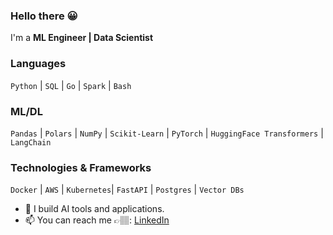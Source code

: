 ### Hello there 😀
I'm a **ML Engineer | Data Scientist**


### Languages
`Python` | `SQL` | `Go` | `Spark` | `Bash`

### ML/DL
`Pandas` | `Polars` | `NumPy` | `Scikit-Learn` | `PyTorch` | `HuggingFace Transformers` | `LangChain`


### Technologies & Frameworks
`Docker` | `AWS` | `Kubernetes`| `FastAPI` | `Postgres` | `Vector DBs`

- 🌱 I build AI tools and applications.
- 📫 You can reach me 👉🏽: [LinkedIn](https://www.linkedin.com/in/chineduezeofor)
